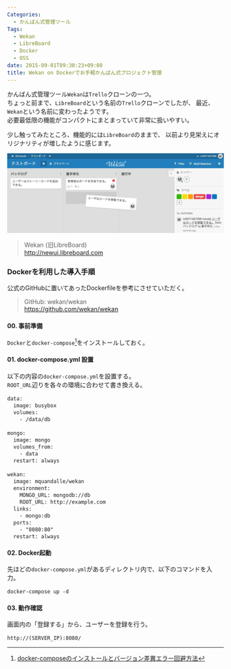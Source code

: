 ```yaml
---
Categories:
  - かんばん式管理ツール
Tags:
  - Wekan
  - LibreBoard
  - Docker
  - OSS
date: 2015-09-01T09:30:23+09:00
title: Wekan on Dockerでお手軽かんばん式プロジェクト管理
---
```


かんばん式管理ツール`Wekan`は`Trello`クローンの一つ。  
ちょっと前まで、`LibreBoard`という名前の`Trello`クローンでしたが、
最近、`Wekan`という名前に変わったようです。  
必要最低限の機能がコンパクトにまとまっていて非常に扱いやすい。

少し触ってみたところ、機能的には`LibreBoard`のままで、
以前より見栄えにオリジナリティが増したように感じます。

![Wekan ScreenShot](/images/post/2015/09/docker-wekan/wekan01.jpg)

> Wekan (旧LibreBoard)  
> http://newui.libreboard.com


### Dockerを利用した導入手順

公式のGitHubに置いてあったDockerfileを参考にさせていただく。

> GitHub: wekan/wekan  
> https://github.com/wekan/wekan

#### 00. 事前準備

`Docker`と`docker-compose`[^1]をインストールしておく。

[^1]: [docker-composeのインストールとバージョン差異エラー回避方法](/post/2015/09/install-docker-compose/)

#### 01. docker-compose.yml 設置

以下の内容の`docker-compose.yml`を設置する。  
`ROOT_URL`辺りを各々の環境に合わせて書き換える。

```
data:
  image: busybox
  volumes:
    - /data/db

mongo:
  image: mongo
  volumes_from:
    - data
  restart: always

wekan:
  image: mquandalle/wekan
  environment:
    MONGO_URL: mongodb://db
    ROOT_URL: http://example.com
  links:
    - mongo:db
  ports:
    - "8080:80"
  restart: always
```

#### 02. Docker起動

先ほどの`docker-compose.yml`があるディレクトリ内で、以下のコマンドを入力。
```
docker-compose up -d
```

#### 03. 動作確認
画面内の「登録する」から、ユーザーを登録を行う。
```
http://(SERVER_IP):8080/
```
